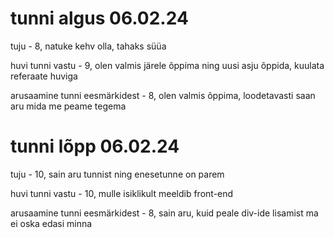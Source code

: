 # tunni algus 06.02.24
tuju - 8, natuke kehv olla, tahaks süüa   


huvi tunni vastu - 9, olen valmis järele õppima ning uusi asju õppida, kuulata referaate huviga  


arusaamine tunni eesmärkidest - 8, olen valmis õppima, loodetavasti saan aru mida me peame tegema    



# tunni lõpp 06.02.24
tuju - 10, sain aru tunnist ning enesetunne on parem

huvi tunni vastu - 10, mulle isiklikult meeldib front-end

arusaamine tunni eesmärkidest - 8, sain aru, kuid peale div-ide lisamist ma ei oska edasi minna